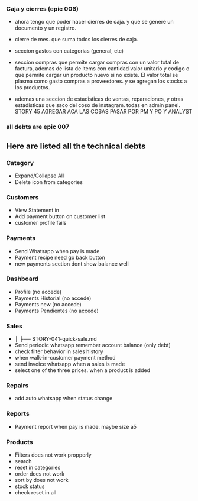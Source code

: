### Caja y cierres (epic 006)
* ahora tengo que poder hacer cierres de caja. y que se genere un documento y un registro.
* cierre de mes. que suma todos los cierres de caja.
* seccion gastos con categorias (general, etc)
* seccion compras que permite cargar compras con un valor total de factura, ademas de lista de items con cantidad valor unitario y codigo o que
  permite cargar un producto nuevo si no existe. El valor total se plasma como gasto compras a proveedores. y se agregan los stocks a los productos.

* ademas una seccion de estadisticas de ventas, reparaciones, y otras estadisticas que saco del coso de instagram. todas en admin panel.
STORY 45 AGREGAR ACA LAS COSAS PASAR POR PM Y PO Y ANALYST


### all debts are epic 007
## Here are listed all the technical debts

### Category
 * Expand/Collapse All
 * Delete icon from categories

### Customers
 * View Statement in
 * Add payment button on customer list
 * customer profile fails

### Payments
 * Send Whatsapp when pay is made
 * Payment recipe need go back button
 * new payments section dont show balance well

### Dashboard
* Profile (no accede)
* Payments Historial (no accede)
* Payments new (no accede)
* Payments Pendientes (no accede)

### Sales
 * │   ├── STORY-041-quick-sale.md
 * Send periodic whatsapp remember account balance (only debt)
 * check filter behavior in sales history
 * when walk-in-customer payment method
 * send invoice whatsapp when a sales is made
 * select one of the three prices. when a product is added

### Repairs
 * add auto whatsapp when status change

### Reports
 * Payment report when pay is made. maybe size a5

### Products
 * Filters does not work propperly
  * search
  * reset in categories
  * order does not work
  * sort by does not work
  * stock status
  * check reset in all
